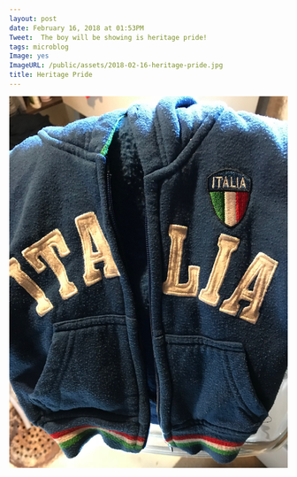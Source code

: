 ```yaml
---
layout: post
date: February 16, 2018 at 01:53PM
Tweet:  The boy will be showing is heritage pride!
tags: microblog
Image: yes
ImageURL: /public/assets/2018-02-16-heritage-pride.jpg
title: Heritage Pride
---
```


![Heritage Pride](/public/assets/2018-02-16-heritage-pride.jpg)
